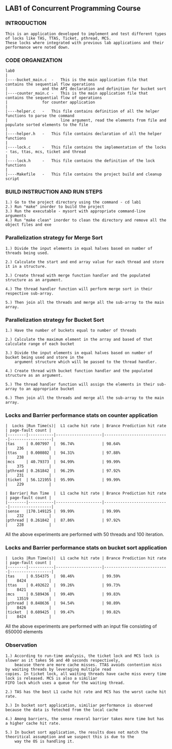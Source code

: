 ## LAB1 of Concurrent Programming Course

### INTRODUCTION

    This is an application developed to implement and test different types of locks like TAS, TTAS, Ticket, pthread, MCS.
    These locks where integrated with previous lab applications and their performance were noted down.


### CODE ORGANIZATION


    lab0
    |
    |----bucket_main.c	-   This is the main application file that contains the sequential flow operations
    |			    and the API declaration and definition for bucket sort 
    |----counter_main.c	-   This is the main application file that contains the sequential flow of operations
    |			    for counter application
    |
    |----helper.c	-   This file contains definition of all the helper functions to parse the command 
    |                       line argument, read the elements from file and populate sorted elements to the file
    |
    |----helper.h	-   This file contains declaration of all the helper functions
    |
    |----lock.c		-   This file contains the implementation of the locks - tas, ttas, mcs, ticket and thread
    |
    |----lock.h		-   This file contains the definition of the lock functions
    |
    |----Makefile	-   This file contains the project build and cleanup script


### BUILD INSTRUCTION AND RUN STEPS

    1.) Go to the project directory using the command - cd lab1
    2.) Run "make" inorder to build the project
    3.) Run the executable - mysort with appropriate command-line arguments
    4.) Run "make clean" inorder to clean the directory and remove all the object files and exe


### Parallelization strategy for Merge Sort


    1.) Divide the input elements in equal halves based on number of threads being used.

	2.) Calculate the start and end array value for each thread and store it in a structure.

	3.) Create thread with merge function handler and the populated structure as an argument.

	4.) The thread handler function will perform merge sort in their respective sub-array.

	5.) Then join all the threads and merge all the sub-array to the main array. 

### Parallelization strategy for Bucket Sort

	1.) Have the number of buckets equal to number of threads

	2.) Calculate the maximum element in the array and based of that calculate range of each bucket

	3.) Divide the input elements in equal halves based on number of bucket being used and store in the
		argument structure which will be passed to the thread handler.

	4.) Create thread with bucket function handler and the populated structure as an argument.

	5.) The thread handler function will assign the elements in their sub-array to an appropriate bucket

	6.) Then join all the threads and merge all the sub-array to the main array.

### Locks and Barrier performance stats on counter application

    |  Locks |Run Time(s)|  L1 cache hit rate | Brance Prediction hit rate | page-fault count |
    |--------|-----------|--------------------|----------------------------|------------------|
    |tas     | 0.007997  |  96.74%	          | 98.64%                     |    236           |
    |ttas    | 0.000802  |  94.31%            | 97.88%                     |    238           |
    |mcs     | 40.79373  |  94.99%            | 99.99%                     |    375           |
    |pthread | 0.261842  |  96.29%            | 97.92%                     |    231           |
    |ticket  | 56.121955 |  95.99%            | 99.99%                     |    229           |

    | Barrier| Run Time  |  L1 cache hit rate | Brance Prediction hit rate | page-fault count |
    |--------|-----------|--------------------|----------------------------|------------------|
    |sense   |170.149125 |  99.99%            | 99.99%                     |    232           |
    |pthread | 0.261842  |  87.86%            | 97.92%                     |    228           |

All the above experiments are performed with 50 threads and 100 iteration.

### Locks and Barrier performance stats on bucket sort application

    |  Locks |Run Time(s)|  L1 cache hit rate | Brance Prediction hit rate | page-fault count |
    |--------|-----------|--------------------|----------------------------|------------------|
    |tas     | 0.554375  |  98.46%            | 99.59%                     |    8424          |
    |ttas    | 0.492622  |  99.26%            | 99.73%                     |    8421          |
    |mcs     | 0.589436  |  99.40%            | 99.83%                     |    13519         |
    |pthread | 0.848636  |  94.54%            | 98.89%                     |    8426          |
    |ticket  | 0.609425  |  99.47%	          | 99.82%			           |    8424	      |

All the above experiments are performed with an input file consisting of 650000 elements

### Observation

    1.) According to run-time analysis, the ticket lock and MCS lock is slower as it takes 56 and 40 seconds respectively,
    	beacuse there are more cache misses. TTAS avoids contention miss by waiting threads by leveraging multiple read
	copies. In ticket lock, all waiting threads have cache miss every time lock is released. MCS is also a similiar 
	FIFO lock which uses a queue for the waiting thread.

    2.) TAS has the best L1 cache hit rate and MCS has the worst cache hit rate.
	
    3.) In bucket sort application, similiar performance is observed because the data is feteched from the local cache
    
    4.) Among barriers, the sense reveral barrier takes more time but has a higher cache hit rate.

    5.) In bucket sort application, the results does not match the theoritical assumption and we suspect this is due to the 
        way the OS is handling it.
